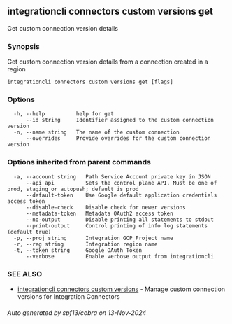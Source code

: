 ## integrationcli connectors custom versions get

Get custom connection version details

### Synopsis

Get custom connection version details from a connection created in a region

```
integrationcli connectors custom versions get [flags]
```

### Options

```
  -h, --help          help for get
      --id string     Identifier assigned to the custom connection version
  -n, --name string   The name of the custom connection
      --overrides     Provide overrides for the custom connection version
```

### Options inherited from parent commands

```
  -a, --account string   Path Service Account private key in JSON
      --api api          Sets the control plane API. Must be one of prod, staging or autopush; default is prod
      --default-token    Use Google default application credentials access token
      --disable-check    Disable check for newer versions
      --metadata-token   Metadata OAuth2 access token
      --no-output        Disable printing all statements to stdout
      --print-output     Control printing of info log statements (default true)
  -p, --proj string      Integration GCP Project name
  -r, --reg string       Integration region name
  -t, --token string     Google OAuth Token
      --verbose          Enable verbose output from integrationcli
```

### SEE ALSO

* [integrationcli connectors custom versions](integrationcli_connectors_custom_versions.md)	 - Manage custom connection versions for Integration Connectors

###### Auto generated by spf13/cobra on 13-Nov-2024
